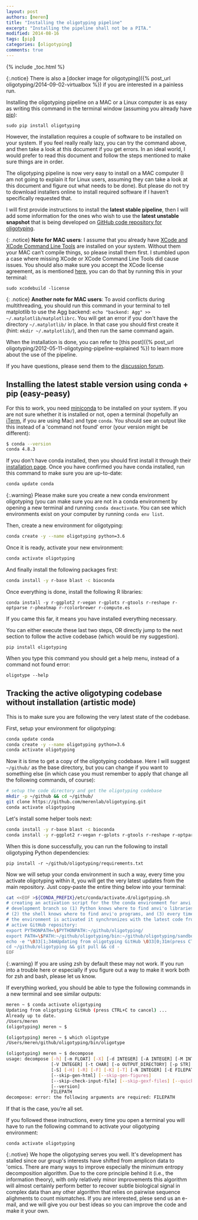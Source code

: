 ```yaml
---
layout: post
authors: [meren]
title: "Installing the oligotyping pipeline"
excerpt: "Installing the pipeline shall not be a PITA."
modified: 2014-08-16
tags: [pip]
categories: [oligotyping]
comments: true
---
```


{% include _toc.html %}

{:.notice}
There is also a [docker image for oligotyping]({% post_url oligotyping/2014-09-02-virtualbox %}) if you are interested in a painless run.

Installing the oligotyping pipeline on a MAC or a Linux computer is as easy as writing this command in the terminal window (assuming you already have [pip](https://pypi.python.org/pypi/pip)):

    sudo pip install oligotyping

However, the installation requires a couple of software to be installed on your system. If you feel really really lazy, you can try the command above, and then take a look at this document if you get errors. In an ideal world, I would prefer to read this document and follow the steps mentioned to make sure things are in order.

The oligotyping pipeline is now very easy to install on a MAC computer (I am not going to explain it for Linux users, assuming they can take a look at this document and figure out what needs to be done). But please do not try to download installers online to install required software if I haven’t specifically requested that.

I will first provide instructions to install the **latest stable pipeline**, then I will add some information for the ones who wish to use the **latest unstable snapshot** that is being developed on [GitHub code repository for oligotyping](https://github.com/meren/oligotyping).

{: .notice}
**Note for MAC users**: I assume that you already have [XCode and XCode Command Line Tools](https://developer.apple.com/xcode/downloads/) are installed on your system. Without them your MAC can’t compile things, so please install them first. I stumbled upon a case where missing XCode or XCode Command Line Tools did cause issues. You should also make sure you accept the XCode license agreement, as is mentioned [here](http://apple.stackexchange.com/questions/175069/how-to-accept-xcode-license/), you can do that by running this in your terminal:
    
    sudo xcodebuild -license

{: .notice}
**Another note for MAC users**: To avoid conflicts during multithreading, you should run this command in your terminal to tell matplotlib to use the Agg backend: ```echo "backend: Agg" >> ~/.matplotlib/matplotlibrc```. You will get an error if you don't have the directory ```~/.matplotlib/``` in place. In that case you should first create it (hint: ```mkdir ~/.matplotlib/```), and then run the same command again.

When the installation is done, you can refer to [this post]({% post_url oligotyping/2012-05-11-oligotyping-pipeline-explained %}) to learn more about the use of the pipeline.

If you have questions, please send them to the [discussion forum](https://groups.google.com/forum/#!forum/oligotyping).


## Installing the latest stable version using conda + pip (easy-peasy)

For this to work, you need [miniconda](https://docs.conda.io/en/latest/miniconda.html) to be installed on your system. If you are not sure whether it is installed or not, open a terminal (hopefully an [iTerm](https://www.iterm2.com/), if you are using Mac) and type `conda`. You should see an output like this instead of a 'command not found' error (your version might be different):

```bash
$ conda --version
conda 4.8.3
```

If you don't have conda installed, then you should first install it through their [installation page](https://docs.conda.io/en/latest/miniconda.html). Once you have confirmed you have conda installed, run this command to make sure you are up-to-date:

``` bash
conda update conda
```

{:.warning}
Please make sure you create a new conda environment oligotyping (you can make sure you are not in a conda environment by opening a new terminal and running `conda deactivate`. You can see which environments exist on your computer by running `conda env list`.

Then, create a new environment for oligotyping:

``` bash
conda create -y --name oligotyping python=3.6
```

Once it is ready, activate your new environment:

``` bash
conda activate oligotyping
```

And finally install the following packages first:

``` bash
conda install -y r-base blast -c bioconda
```

Once everything is done, install the following R libraries:

```
conda install -y r-ggplot2 r-vegan r-gplots r-gtools r-reshape r-optparse r-pheatmap r-rcolorbrewer r-compute.es
```

If you came this far, it means you have installed everything necessary.

You can either execute these last two steps, OR directly jump to the next section to follow the active codebase (which would be my suggestion).

```
pip install oligotyping
```

When you type this command you should get a help menu, instead of a command not found error:

    oligotype --help


## Tracking the active oligotyping codebase without installation (artistic mode)

This is to make sure you are following the very latest state of the codebase.

First, setup your environment for oligotyping:

``` bash
conda update conda
conda create -y --name oligotyping python=3.6
conda activate oligotyping
```

Now it is time to get a copy of the oligotyping codebase. Here I will suggest `~/github/` as the base directory, but you can change if you want to something else (in which case you must remember to apply that change all the following commands, of course):

``` bash
# setup the code directory and get the oligotyping codebase
mkdir -p ~/github && cd ~/github/
git clone https://github.com/merenlab/oligotyping.git
conda activate oligotyping
```

Let's install some helper tools next:

``` bash
conda install -y r-base blast -c bioconda
conda install -y r-ggplot2 r-vegan r-gplots r-gtools r-reshape r-optparse r-pheatmap r-rcolorbrewer r-compute.es -c conda-forge
```

When this is done successfully, you can run the following to install oligotyping Python dependencies:

```
pip install -r ~/github/oligotyping/requirements.txt
```

Now we will setup your conda environment in such a way, every time you activate oligotyping within it, you will get the very latest updates from the main repository. Just copy-paste the entire thing below into your terminal:


```bash
cat <<EOF >${CONDA_PREFIX}/etc/conda/activate.d/oligotyping.sh
# creating an activation script for the the conda environment for anvi'o
# development branch so (1) Python knows where to find anvi'o libraries,
# (2) the shell knows where to find anvi'o programs, and (3) every time
# the environment is activated it synchronizes with the latest code from
# active GitHub repository:
export PYTHONPATH=\$PYTHONPATH:~/github/oligotyping/
export PATH=\$PATH:~/github/oligotyping/bin:~/github/oligotyping/sandbox
echo -e "\033[1;34mUpdating from oligotyping GitHub \033[0;31m(press CTRL+C to cancel)\033[0m ..."
cd ~/github/oligotyping && git pull && cd -
EOF
```

{:.warning}
If you are using zsh by default these may not work. If you run into a trouble here or especially if you figure out a way to make it work both for zsh and bash, please let us know.

If everything worked, you should be able to type the following commands in a new terminal and see similar outputs:

```bash
meren ~ $ conda activate oligotyping
Updating from oligotyping GitHub (press CTRL+C to cancel) ...
Already up to date.
/Users/meren
(oligotyping) meren ~ $

(oligotyping) meren ~ $ which oligotype
/Users/meren/github/oligotyping/bin/oligotype

(oligotyping) meren ~ $ decompose
usage: decompose [-h] [-m FLOAT] [-X] [-d INTEGER] [-A INTEGER] [-M INTEGER]
                 [-V INTEGER] [-t CHAR] [-o OUTPUT_DIRECTORY] [-p STR] [-g]
                 [-S] [-H] [-R] [-F] [-K] [-T] [-N INTEGER] [-E FILEPATH]
                 [--skip-gen-html] [--skip-gen-figures]
                 [--skip-check-input-file] [--skip-gexf-files] [--quick]
                 [--version]
                 FILEPATH
decompose: error: the following arguments are required: FILEPATH
```

If that is the case, you’re all set.

If you followed these instructions, every time you open a terminal you will have to run the following command to activate your oligotyping environment:

```
conda activate oligotyping
```

{:.notive}
We hope the oligotyping serves you well. It's development has stalled since our group's interests have shifted from amplicon data to 'omics. There are many ways to improve especially the minimum entropy decomposition algorithm. Due to the core principle behind it (i.e., the information theory), with only relatively minor improvements this algorithm will almost certainly perform better to recover subtle biological signal in complex data than any other algorithm that relies on pairwise sequence alighments to count mismatches. If you are interested, plese send us an e-mail, and we will give you our best ideas so you can improve the code and make it your own.
